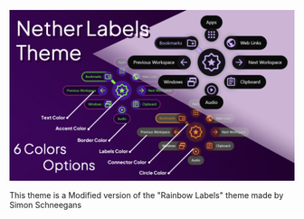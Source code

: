 <!--
SPDX-FileCopyrightText: Elfi Ox <https://github.com/elfi-ox>
SPDX-License-Identifier: CC-BY-1.0
-->

<p align="center">  
  <img src="banner.jpg" />
</p>

This theme is a Modified version of the "Rainbow Labels" theme made by Simon Schneegans
